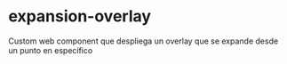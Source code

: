 # expansion-overlay
Custom web component que despliega un overlay que se expande desde un punto en específico
